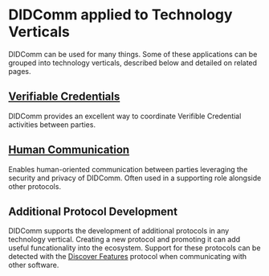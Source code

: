 # DIDComm applied to Technology Verticals
DIDComm can be used for many things. Some of these applications can be grouped into technology verticals, described below and detailed on related pages.


## [Verifiable Credentials](vc_tech_vertical.md)
DIDComm provides an excellent way to coordinate Verifible Credential activities between parties. 

## [Human Communication](human_communication_tech_vertical.md)
Enables human-oriented communication between parties leveraging the security and privacy of DIDComm. Often used in a supporting role alongside other protocols.


## Additional Protocol Development
DIDComm supports the development of additional protocols in any technology vertical. Creating a new protocol and promoting it can add useful funcationality into the ecosystem. Support for these protocols can be detected with the [Discover Features](https://didcomm.org/discover-features/2.0/) protocol when communicating with other software.